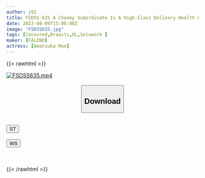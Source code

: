 ```yaml
---
author: j91
title: FSDSS-635 A Cheeky Subordinate Is A High-Class Delivery Health Call Girl Persistent Adhesive Piston Breaking In Seniority Moe Amatsuka
date: 2023-08-09T15:00:00Z
image: "FSDSS635.jpg"
tags: [Censored,Breasts,OL,Solowork ]
maker: [FALENO]
actress: [Amatsuka Moe]
---
```



{{< rawhtml >}}

<div class="video" data-videoid="01X9GDJJqpFb47p">
    <a href="javascript:;">
        <img src="https://my.j91.asia/posts/FSDSS635/FSDSS635.jpg" width="WIDTH" height="HEIGHT" alt="FSDSS635.mp4" loading="lazy">
    </a>
</div>

<script type="text/javascript" src="https://j91.asia/asset/on-demand-st.js"></script>

<br>
  <link rel="stylesheet" href="https://j91.asia/asset/bs5.css">
  
  <center>
  <button class="btn btn-primary" type="button" data-bs-toggle="collapse" data-bs-target=".multi-collapse" aria-expanded="false" aria-controls="multiCollapseExample1 multiCollapseExample2"><h2>Download</h2></button></center>
</p>
<div class="row">
  <div class="col">
    <div class="collapse multi-collapse" id="multiCollapseExample1">
      <div class="card card-body">
	      	      <br>
<div class="buttons">  
<a href="https://streamtape.to/v/01X9GDJJqpFb47p"><button class="btn-hover color-3"><i class="fa fa-download"></i> ST</button></a></div>
    </div>
  </div>
</div>
  <div class="col">
    <div class="collapse multi-collapse" id="multiCollapseExample2">
      <div class="card card-body">
	      <br>
<div class="buttons">
    <a href="https://wolfstream.tv/ahubnccmlsno"><button class="btn-hover color-9"><i class="fa fa-download"></i> WS</button></a></div>
<br><br>
      </div>
    </div>
  </div>
</div>

{{< /rawhtml >}}